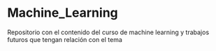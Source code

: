 # Machine_Learning
Repositorio con el contenido del curso de machine learning y trabajos futuros que tengan relación con el tema
